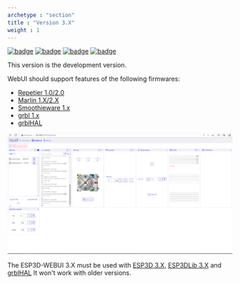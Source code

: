```yaml
---
archetype : "section"
title : "Version 3.X"
weight : 1
---
```


[![badge](https://img.shields.io/badge/ESP3D_WEBUI-3.X_alpha-red?style=plastic&logo=github)](https://github.com/luc-github/ESP3D-WEBUI/tree/3.0)
[![badge](https://img.shields.io/github/commit-activity/y/luc-github/ESP3D-WEBUI/3.0?style=plastic)](https://github.com/luc-github/ESP3D-WEBUI/tree/3.0)
[![badge](https://img.shields.io/github/last-commit/luc-github/ESP3D-WEBUI/3.0?style=plastic)](https://github.com/luc-github/ESP3D-WEBUI/tree/3.0)
[![badge](https://img.shields.io/discord/752822148795596940?color=blue&label=discord-esp3d&logo=discord)](https://discord.gg/Z4ujTwE)

This version is the development version.

WebUI should support features of the following firmwares:    

* [Repetier 1.0/2.0](https://www.repetier.com/documentation/repetier-firmware/)
* [Marlin 1.X/2.X](https://marlinfw.org/)
* [Smoothieware 1.x](https://smoothieware.org/)
* [grbl 1.x](https://github.com/gnea/grbl) 
* [grblHAL](https://github.com/grblHAL)

![image](showcase/full.png)


The ESP3D-WEBUI 3.X must be used with [ESP3D 3.X](/ESP3D/Version_3.x/), [ESP3DLib 3.X](/ESP3Lib/Version_3.x/) and [grblHAL](https://github.com/grblHAL)
It won't work with older versions.
